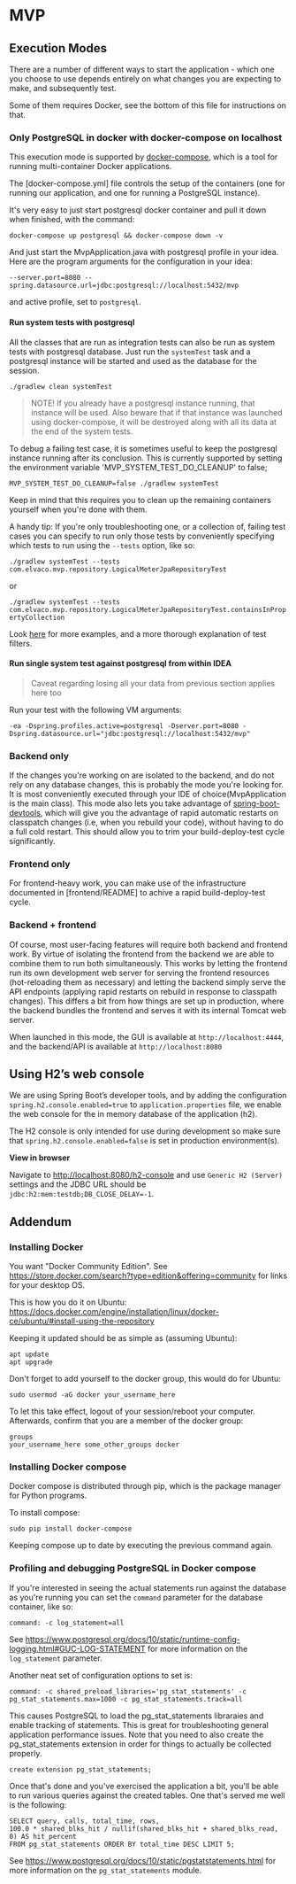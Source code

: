# MVP

## Execution Modes
There are a number of different ways to start the application - which one you
choose to use depends entirely on what changes you are expecting to make, and
subsequently test.

Some of them requires Docker, see the bottom of this file for instructions on
that.

### Only PostgreSQL in docker with docker-compose on localhost
This execution mode is supported by
[docker-compose](https://docs.docker.com/compose/), which is a tool for running
multi-container Docker applications.

The [docker-compose.yml] file controls the setup of the containers (one for
running our application, and one for running a PostgreSQL instance).

It's very easy to just start postgresql docker container and pull it down when finished, with the 
command:

`docker-compose up postgresql && docker-compose down -v`

And just start the MvpApplication.java with postgresql profile in your idea. Here are the program
arguments for the configuration in your idea:

`--server.port=8080 --spring.datasource.url=jdbc:postgresql://localhost:5432/mvp`

and active profile, set to `postgresql`.

#### Run system tests with postgresql
All the classes that are run as integration tests can also be run as system tests with postgresql
database. Just run the `systemTest` task and a postgresql instance will be started and used as
the database for the session.

`./gradlew clean systemTest`

> NOTE! If you already have a postgresql instance running, that instance will be used. Also beware
> that if that instance was launched using docker-compose, it will be destroyed along with all its
> data at the end of the system tests.

To debug a failing test case, it is sometimes useful to keep the postgresql instance running after its conclusion. This is currently supported by setting the environment variable 'MVP_SYSTEM_TEST_DO_CLEANUP' to false;

`MVP_SYSTEM_TEST_DO_CLEANUP=false ./gradlew systemTest`

Keep in mind that this requires you to clean up the remaining containers yourself when you're done with them.

A handy tip: If you're only troubleshooting one, or a collection of, failing test cases you can specify to run only those tests by conveniently specifying which tests to run using the `--tests` option, like so:

`./gradlew systemTest --tests com.elvaco.mvp.repository.LogicalMeterJpaRepositoryTest`

or

`./gradlew systemTest --tests com.elvaco.mvp.repository.LogicalMeterJpaRepositoryTest.containsInPropertyCollection`

Look [here](https://docs.gradle.org/current/userguide/java_plugin.html#sec:java_test) for more examples, and a more thorough explanation of test filters.

#### Run single system test against postgresql from within IDEA

> Caveat regarding losing all your data from previous section applies here too

Run your test with the following VM arguments:

    -ea -Dspring.profiles.active=postgresql -Dserver.port=8080 -Dspring.datasource.url="jdbc:postgresql://localhost:5432/mvp"

### Backend only
If the changes you're working on are isolated to the backend, and do not rely
on any database changes, this is probably the mode you're looking for. It is
most conveniently executed through your IDE of choice(MvpApplication is the
main class). This mode also lets you take advantage of
[spring-boot-devtools](https://docs.spring.io/spring-boot/docs/current/reference/html/using-boot-devtools.html),
which will give you the advantage of rapid automatic restarts on classpatch
changes (i.e, when you rebuild your code), without having to do a full cold
restart. This should allow you to trim your build-deploy-test cycle
significantly.

### Frontend only
For frontend-heavy work, you can make use of the infrastructure documented in
[frontend/README] to achive a rapid build-deploy-test cycle.

### Backend + frontend
Of course, most user-facing features will require both backend and frontend
work. By virtue of isolating the frontend from the backend we are able to
combine them to run both simultaneously. This works by letting the frontend run
its own development web server for serving the frontend resources
(hot-reloading them as necessary) and letting the backend simply serve the API
endpoints (applying rapid restarts on rebuild in response to classpath
changes). This differs a bit from how things are set up in production, where
the backend bundles the frontend and serves it with its internal Tomcat web
server.

When launched in this mode, the GUI is available at `http://localhost:4444`, and
the backend/API is available at `http://localhost:8080`

## Using H2’s web console

We are using Spring Boot’s developer tools, and by adding the configuration
`spring.h2.console.enabled=true` to `application.properties` file, we enable
the web console for the in memory database of the application (h2).

The H2 console is only intended for use during development so make sure that
`spring.h2.console.enabled=false` is set in production environment(s).

**View in browser** 

Navigate to <http://localhost:8080/h2-console> and use `Generic H2 (Server)`
settings and the JDBC URL should be `jdbc:h2:mem:testdb;DB_CLOSE_DELAY=-1`.

## Addendum

### Installing Docker

You want "Docker Community Edition". See
https://store.docker.com/search?type=edition&offering=community for links for
your desktop OS.

This is how you do it on Ubuntu:
https://docs.docker.com/engine/installation/linux/docker-ce/ubuntu/#install-using-the-repository

Keeping it updated should be as simple as (assuming Ubuntu):

    apt update
    apt upgrade

Don't forget to add yourself to the docker group, this would do for Ubuntu:

    sudo usermod -aG docker your_username_here

To let this take effect, logout of your session/reboot your computer.
Afterwards, confirm that you are a member of the docker group:

    groups
    your_username_here some_other_groups docker

### Installing Docker compose

Docker compose is distributed through pip, which is the package manager for
Python programs.

To install compose:

    sudo pip install docker-compose

Keeping compose up to date by executing the previous command again.

### Profiling and debugging PostgreSQL in Docker compose

If you're interested in seeing the actual statements run against the database
as you're running you can set the `command` parameter for the database container, like so:

    command: -c log_statement=all

See https://www.postgresql.org/docs/10/static/runtime-config-logging.html#GUC-LOG-STATEMENT
for more information on the `log_statement` parameter.

Another neat set of configuration options to set is:

    command: -c shared_preload_libraries='pg_stat_statements' -c pg_stat_statements.max=1000 -c pg_stat_statements.track=all

This causes PostgreSQL to load the pg_stat_statements libraraies and enable tracking of statements. This is great for
troubleshooting general application performance issues. Note that you need to also create the pg_stat_statements
extension in order for things to actually be collected properly.

    create extension pg_stat_statements;

Once that's done and you've exercised the application a bit, you'll be able to run various queries against the created
tables. One that's served me well is the following:

    SELECT query, calls, total_time, rows,
    100.0 * shared_blks_hit / nullif(shared_blks_hit + shared_blks_read, 0) AS hit_percent
    FROM pg_stat_statements ORDER BY total_time DESC LIMIT 5;


See https://www.postgresql.org/docs/10/static/pgstatstatements.html for more information on the `pg_stat_statements`
module.
